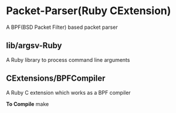 Packet-Parser(Ruby CExtension)
==============================
A BPF(BSD Packet Filter) based packet parser

lib/argsv-Ruby 
--------------
A Ruby library to process command line arguments

CExtensions/BPFCompiler
-----------------------
A Ruby C extension which works as a BPF compiler

**To Compile**
make
